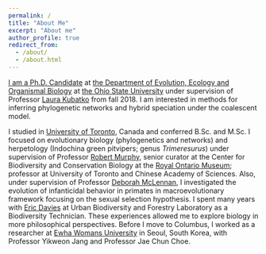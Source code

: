```yaml
---
permalink: /
title: "About Me"
excerpt: "About me"
author_profile: true
redirect_from: 
  - /about/
  - /about.html
---
```


<p><a href="https://eeob.osu.edu/people/kong.362">I am a Ph.D. Candidate</a> at <a href="https://eeob.osu.edu">the Department of Evolution, Ecology and Organismal Biology</a> at <a href="https://www.osu.edu">the Ohio State University</a> under supervision of Professor <a href="https://www.asc.ohio-state.edu/kubatko.2/">Laura Kubatko</a> from fall 2018. I am interested in methods for inferring phylogenetic networks and hybrid speciation under the coalescent model.</p>
<p>I studied in <a href="https://www.utoronto.ca">University of Toronto</a>, Canada and conferred B.Sc. and M.Sc. I focused on evolutionary biology (phylogenetics and networks) and herpetology (Indochina green pitvipers; genus <i>Trimeresurus</i>) under supervision of Professor <a href="http://labs.eeb.utoronto.ca/murphy/Starter.html">Robert Murphy</a>, senior curator at the Center for Biodiversity and Conservation Biology at the <a href="https://www.rom.on.ca/en">Royal Ontario Museum</a>; professor at University of Toronto and Chinese Academy of Sciences. Also, under supervision of Professor <a href="http://www.eeb.utoronto.ca/people/d-faculty/Mclennan.htm">Deborah McLennan</a>, I investigated the evolution of infanticidal behavior in primates in macroevolutionary framework focusing on the sexual selection hypothesis. I spent many years with <a href="http://ericdavies.ca">Eric Davies</a> at Urban Biodiversity and Forestry Laboratory as a Biodiversity Technician. These experiences allowed me to explore biology in more philosophical perspectives. Before I move to Columbus, I worked as a researcher at <a href="http://www.ewha.ac.kr">Ewha Womans University</a> in Seoul, South Korea, with Professor Yikweon Jang and Professor Jae Chun Choe.</p>


